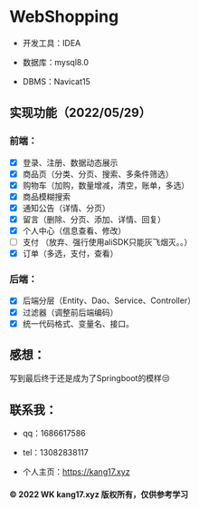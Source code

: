 # WebShopping

- 开发工具：IDEA

- 数据库：mysql8.0
- DBMS：Navicat15

## 实现功能（2022/05/29）

### 前端：

- [x] 登录、注册、数据动态展示
- [x] 商品页（分类、分页、搜索、多条件筛选）
- [x] 购物车（加购，数量增减，清空，账单，多选）
- [x] 商品模糊搜索
- [x] 通知公告（详情、分页）
- [x] 留言（删除、分页、添加、详情、回复）
- [x] 个人中心（信息查看、修改）
- [ ] 支付 （放弃、强行使用aliSDK只能灰飞烟灭。。）
- [x] 订单（多选，支付，查看）

### 后端：

- [x] 后端分层（Entity、Dao、Service、Controller）
- [x] 过滤器（调整前后端编码）
- [x] 统一代码格式、变量名、接口。

## 感想：

写到最后终于还是成为了Springboot的模样😒

## 联系我：

- qq：1686617586

- tel：13082838117
- 个人主页：https://kang17.xyz



#### © 2022 WK kang17.xyz 版权所有，仅供参考学习
